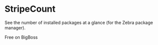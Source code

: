# StripeCount
See the number of installed packages at a glance (for the Zebra package manager).

Free on BigBoss
